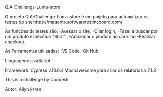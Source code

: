 Q.A-Challenge-Luma-store

O projeto Q.A-Challenge-Luma-store é um projeto para automatizar os testes do site https://magento.softwaretestingboard.com/

As funções do testes são:
-Acessar o site, 
-Criar login,
-Fazer a buscar por um produto especifico "Shirt" ,
-Adicionar o produto ao carrinho 
-Realizar checkout.

As Ferramentas utilizadas:
-VS Code
-Git Hub

Linguagem:
javaScript

Framework:
Cypress v.13.6.4
Mochawesome para criar os relatórios v.7.1.3

This is a challenge by Coodesh


Autor:
Allyn karen

